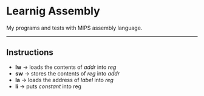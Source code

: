 # Learnig Assembly
My programs and tests with MIPS assembly language.

--- 

## Instructions

- **lw** <reg> <addr> -> loads the contents of *addr* into *reg*
- **sw** <reg> <addr> -> stores the contents of *reg* into *addr*
- **la** <reg> <label> -> loads the address of *label* into *reg*
- **li** <reg> <constant> -> puts *constant* into reg

